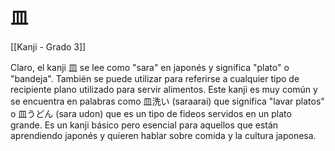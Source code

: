 # 皿

[[Kanji - Grado 3]]

Claro, el kanji 皿 se lee como "sara" en japonés y significa "plato" o "bandeja". También se puede utilizar para referirse a cualquier tipo de recipiente plano utilizado para servir alimentos. Este kanji es muy común y se encuentra en palabras como 皿洗い (saraarai) que significa "lavar platos" o 皿うどん (sara udon) que es un tipo de fideos servidos en un plato grande. Es un kanji básico pero esencial para aquellos que están aprendiendo japonés y quieren hablar sobre comida y la cultura japonesa.

